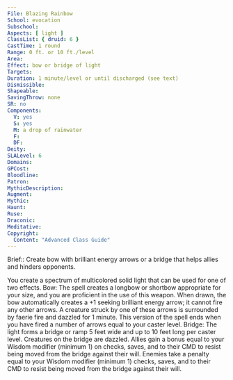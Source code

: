 ```yaml
---
File: Blazing Rainbow
School: evocation
Subschool: 
Aspects: [ light ]
ClassList: { druid: 6 }
CastTime: 1 round
Range: 0 ft. or 10 ft./level
Area: 
Effect: bow or bridge of light
Targets: 
Duration: 1 minute/level or until discharged (see text)
Dismissible: 
Shapeable: 
SavingThrow: none
SR: no
Components:
  V: yes
  S: yes
  M: a drop of rainwater
  F: 
  DF: 
Deity: 
SLALevel: 6
Domains: 
GPCost: 
Bloodline: 
Patron: 
MythicDescription: 
Augment: 
Mythic: 
Haunt: 
Ruse: 
Draconic: 
Meditative: 
Copyright:
  Content: "Advanced Class Guide"
---
```

Brief:: Create bow with brilliant energy arrows or a bridge that helps allies and hinders opponents.

You create a spectrum of multicolored solid light that can be used for one of two effects.  Bow: The spell creates a longbow or shortbow appropriate for your size, and you are proficient in the use of this weapon. When drawn, the bow automatically creates a +1 seeking brilliant energy arrow; it cannot fire any other arrows. A creature struck by one of these arrows is surrounded by faerie fire and dazzled for 1 minute. This version of the spell ends when you have fired a number of arrows equal to your caster level.  Bridge: The light forms a bridge or ramp 5 feet wide and up to 10 feet long per caster level. Creatures on the bridge are dazzled. Allies gain a bonus equal to your Wisdom modifier (minimum 1) on checks, saves, and to their CMD to resist being moved from the bridge against their will.  Enemies take a penalty equal to your Wisdom modifier (minimum 1) checks, saves, and to their CMD to resist being moved from the bridge against their will.
